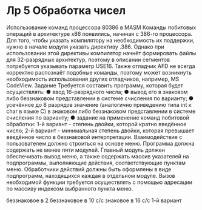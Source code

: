 # Лр 5 Обработка чисел
Использование команд процессора 80386 в MASM
Команды побитовых операций в архитектуре x86 появились, начиная с 386-го
процессора. Для того, чтобы указать компилятору на необходимость их поддержки,
нужно в начале модуля указать директиву .386. Однако при использовании этой
директивы компилятор начнёт формировать файлы для 32-разрядных архитектур,
поэтому в описании сегментов потребуется указывать параметр USE16.
Также отладчик AFD не всегда корректно распознаёт подобные команды, поэтому
может возникнуть необходимость использования других отладчиков, например, MS
CodeView.
Задание
Требуется составить программу, которая будет осуществлять:
● ввод 16-разрядного числа;
● вывод его в знаковом либо беззнаковом представлении в системе счисления по
варианту;
● усечённое до 8 разрядов значение (аналогично приведению типа int к char в
языке C) в знаковом либо беззнаковом представлении в системе счисления по
варианту;
● задание на применение команд побитовой обработки: 1-й вариант - степень
двойки, которой кратно введённое число; 2-й вариант - минимальная степень
двойки, которая превышает введённое число в беззнаковой интерпретации.
Взаимодействие с пользователем должно строиться на основе меню. Программа
должна содержать не менее пяти модулей. Главный модуль должен обеспечивать
вывод меню, а также содержать массив указателей на подпрограммы, выполняющие
действия, соответствующие пунктам меню. Обработчики действий должны быть
оформлены в виде подпрограмм, находящихся каждая в отдельном модуле. Вызов
необходимой функции требуется осуществлять с помощью адресации по массиву
индексом выбранного пункта меню.

беззнаковое в 2 беззнаковое в 10 с/с знаковое в 16 с/с 1-й вариант